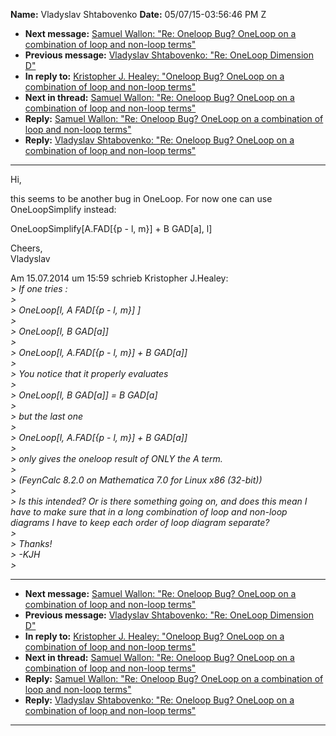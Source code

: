 **Name:** Vladyslav Shtabovenko
**Date:** 05/07/15-03:56:46 PM Z

  - **Next message:** [Samuel Wallon: "Re: Oneloop Bug? OneLoop on a
    combination of loop and non-loop terms"](0895.html)
  - **Previous message:** [Vladyslav Shtabovenko: "Re: OneLoop Dimension
    D"](0893.html)
  - **In reply to:** [Kristopher J. Healey: "Oneloop Bug? OneLoop on a
    combination of loop and non-loop terms"](0781.html)
  - **Next in thread:** [Samuel Wallon: "Re: Oneloop Bug? OneLoop on a
    combination of loop and non-loop terms"](0895.html)
  - **Reply:** [Samuel Wallon: "Re: Oneloop Bug? OneLoop on a
    combination of loop and non-loop terms"](0895.html)
  - **Reply:** [Vladyslav Shtabovenko: "Re: Oneloop Bug? OneLoop on a
    combination of loop and non-loop terms"](0898.html)

-----

Hi,  

this seems to be another bug in OneLoop. For now one can use  
OneLoopSimplify instead:  

OneLoopSimplify[A.FAD[{p - l, m}] + B GAD[a],
l]  

Cheers,  
Vladyslav  

Am 15.07.2014 um 15:59 schrieb Kristopher J.Healey:  
*\> If one tries :*  
*\>*  
*\> OneLoop[l, A FAD[{p - l, m}] ]*  
*\>*  
*\> OneLoop[l, B GAD[a]]*  
*\>*  
*\> OneLoop[l, A.FAD[{p - l, m}] + B GAD[a]]*  
*\>*  
*\> You notice that it properly evaluates*  
*\>*  
*\> OneLoop[l, B GAD[a]] = B GAD[a]*  
*\>*  
*\> but the last one*  
*\>*  
*\> OneLoop[l, A.FAD[{p - l, m}] + B GAD[a]]*  
*\>*  
*\> only gives the oneloop result of ONLY the A term.*  
*\>*  
*\> (FeynCalc 8.2.0 on Mathematica 7.0 for Linux x86 (32-bit))*  
*\>*  
*\> Is this intended? Or is there something going on, and does this mean
I have to make sure that in a long combination of loop and non-loop
diagrams I have to keep each order of loop diagram separate?*  
*\>*  
*\> Thanks\!*  
*\> -KJH*  
*\>*  

-----

  - **Next message:** [Samuel Wallon: "Re: Oneloop Bug? OneLoop on a
    combination of loop and non-loop terms"](0895.html)
  - **Previous message:** [Vladyslav Shtabovenko: "Re: OneLoop Dimension
    D"](0893.html)
  - **In reply to:** [Kristopher J. Healey: "Oneloop Bug? OneLoop on a
    combination of loop and non-loop terms"](0781.html)
  - **Next in thread:** [Samuel Wallon: "Re: Oneloop Bug? OneLoop on a
    combination of loop and non-loop terms"](0895.html)
  - **Reply:** [Samuel Wallon: "Re: Oneloop Bug? OneLoop on a
    combination of loop and non-loop terms"](0895.html)
  - **Reply:** [Vladyslav Shtabovenko: "Re: Oneloop Bug? OneLoop on a
    combination of loop and non-loop terms"](0898.html)

-----

